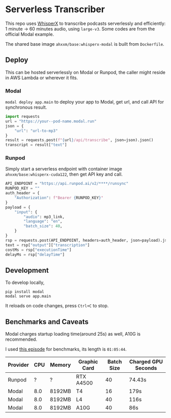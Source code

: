 # Serverless Transcriber

This repo uses [WhisperX](https://github.com/m-bain/whisperX) to transcribe podcasts serverlessly and efficiently: 1 minute -> 60 minutes audio, using `large-v3`. Some codes are from the official Modal example.

The shared base image `ahxxm/base:whisperx-modal` is built from `Dockerfile`.

## Deploy

This can be hosted serverlessly on Modal or Runpod, the caller might reside in AWS Lambda or wherever it fits.

### Modal

`modal deploy app.main` to deploy your app to Modal, get url, and call API for synchronous result.

```python
import requests
url = "https://your--pod-name.modal.run"
json = {
	"url": "url-to-mp3"
}
result = requests.post(f"{url}/api/transcribe", json=json).json()
transcript = result["text"]
```

### Runpod

Simply start a serverless endpoint with container image `ahxxm/base:whisperx-cuda122`, then get API key and call.

```python
API_ENDPOINT = "https://api.runpod.ai/v2/****/runsync"
RUNPOD_KEY = ""
auth_header = {
    "Authorization": f"Bearer {RUNPOD_KEY}"
}
payload = {
    "input": {
        "audio": mp3_link,
        "language": "en",
        "batch_size": 40,
    }
}
rsp = requests.post(API_ENDPOINT, headers=auth_header, json=payload).json()
text = rsp["output"]["transcription"]
costMs = rsp["executionTime"]
delayMs = rsp["delayTime"]
```

## Development

To develop locally,

```shell
pip install modal
modal serve app.main
```

It reloads on code changes, press `Ctrl+C` to stop.

## Benchmarks and Caveats

Modal charges startup loading time(around 25s) as well, A10G is recommended.

I used [this episode](https://www.podtrac.com/pts/redirect.mp3/pdst.fm/e/chrt.fm/track/G481GD/traffic.megaphone.fm/ADV6859367463.mp3) for benchmarks, its length is `01:05:44`.

| Provider | CPU | Memory | Graphic Card | Batch Size | Charged GPU Seconds |
|----------|-----|--------|--------------|------------|---------------------|
| Runpod   | ?   | ?      | RTX A4500    | 40         | 74.43s              |
| Modal    | 8.0 | 8192MB | T4           | 16         | 179s                |
| Modal    | 8.0 | 8192MB | L4           | 40         | 116s                |
| Modal    | 8.0 | 8192MB | A10G         | 40         | 86s                 |